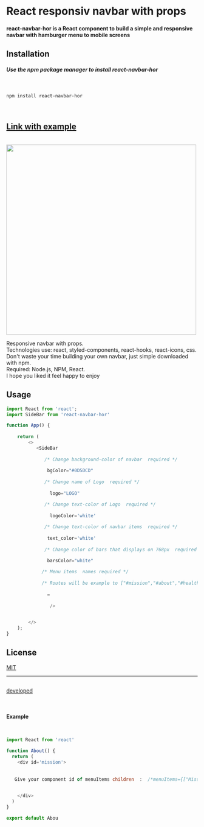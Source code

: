 
<h1>React responsiv navbar with props</h1>



<h4>react-navbar-hor is a React component to build a simple and responsive navbar with hamburger menu to mobile screens</h4>



## Installation

<h5>Use the npm package manager to install react-navbar-hor</h5>

</br>





```bash
npm install react-navbar-hor
```

</br>

[<h2>Link with example</h2>](https://goranivankovic.github.io/react-navbar-hor/)


</br>




  <img src="https://media.giphy.com/media/PmN6BuVy5VIUzA8zJ0/giphy.gif" heigt="500" width="500" />
  
  
  <p>
  Responsive navbar with props.</br>
  Technologies use: react, styled-components, react-hooks, react-icons, css.</br>
  Don't waste your time building your own navbar, just simple downloaded with npm.</br>
  Required: Node.js, NPM, React.</br>
  I hope you liked it feel happy to enjoy
  

  </p>
  
  
  
  ## Usage

```javascript
import React from 'react';
import SideBar from 'react-navbar-hor'

function App() {
   
    return (  
        <>
           <SideBar
   
              /* Change background-color of navbar  required */
              
               bgColor="#0D5DCD"
          
              /* Change name of Logo  required */
              
                logo="LOGO"

              /* Change text-color of Logo  required */
              
                logoColor='white'
  
              /* Change text-color of navbar items  required */
              
               text_color='white'
               
              /* Change color of bars that displays on 768px  required */

               barsColor="white"
               
             /* Menu items  names required */ 
             
             /* Routes will be example to ["#mission","#about","#health","#traning","#app","#cntact"] give your div components id names of menuItems*/
             
               =
    
                />

           
        </>
    );
}

```



## License

[MIT](https://choosealicense.com/licenses/mit/)

<hr></hr>

##
[developed](https://github.com/goranivankovic)


</br>


<h4>Example</h4>


```javascript


import React from 'react'

function About() {
  return (
    <div id='mission'>
   
    
   Give your component id of menuItems children  :  /*menuItems={["Mission","About","Health","Traning","App","Contact"]}*/
    

    </div>
  )
}

export default Abou


```



